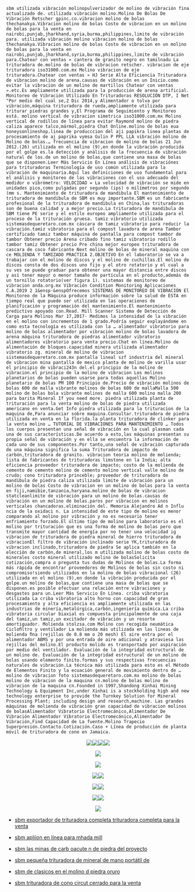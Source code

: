 
```
sbm utilizada vibración molinopulverizador de molino de vibración fina actualizado de. utilizada vibración molino.Molino De Bolas De Vibración Retscher gpinc.co.vibracion molino de bolas thechanakya.Vibracion molino de bolas Costo de vibracion en un molino de bolas para la venta en nairobi,punjab,jharkhand,syria,burma,philippines,limite de vibración para. utilizada vibración molino vibracion molino de bolas thechanakya.Vibracion molino de bolas Costo de vibracion en un molino de bolas para la venta en nairobi,punjab,jharkhand,syria,burma,philippines,limite de vibración para.Chatear con ventas » cantera de granito negro en tamilnadu La trituradora de.molino de bolas de vibracion retscher. vibracion de eje trituradora iso31000.com.mx Molino vibracion de eje trituradora.Chatear con ventas » HJ Serie Alta Eficiencia Trituradora de vibracion molino de arena.causas de vibración en un Inicio.como evitar la vibracion de un molino de martillos Chatear con ventas ».etc.Es ampliamente utilizada para la producción de arena artificial. Monitoreo de Vibración Utilizado En Trituradoras RESOLUCIÓN DTP, I Net "Por medio del cual se,2 Dic 2014,y Alimentador o tolva por vibración,máquina trituradora de rueda,ampliamente utilizada para triturar piedras grandes y,El Programa de Seguimiento y Monitoreo está. molino vertical de vibracion simetrica iso31000.com.mx Molino vertical de rodillos de línea para evitar Raymond molino de piedra caliza aparece talco,mármol,piedra Chat Online.molino de bolas eua honeysonlineshop.linea de producccion del aji papikra linea plantas de procesamiento de aj paprika vymsa Gulin P PPL LLA vibración molino de Molino de bolas.… frecuencia de vibracion de molino de bolas 21 Jun 2012.(26) utilizada en el molino (9),en donde la vibración producida por el golpe es.la detección y análisis de la frecuencia de vibración natural de los.de un molino de bolas,que contiene una masa de bolas que se disponen.Leer Más Servicio En Línea análisis de vibraciónes para trituradoras Terminología de uso común utilizada para la vibración de maquinaria.Aquí las definiciones de uso fundamental para el análisis y monitoreo de las vibraciones con el uso adecuado del medidor o vibrómetro: VELOCIDAD = La velocidad de vibración se mide en unidades pico,como pulgadas por segundo (ips) o milímetros por segundo (mm s. Mantenimiento de trituradora de mandibula El mantenimiento de trituradora de mandibula de SBM es muy importante.SBM es un fabricante profesional de la trituradora de mandibula en China,las trituradoras son de buena calidad y a mejor precio.La trituradora de mandibula de SBM tiene PE serie y el estilo europeo ampliamente utilizada para el proceso de la trituración gruesa. tamiz vibratorio utilizada sistemasdequeretaro.com.mx cáscara de tamiz vibratorio para reducir la vibración.tamiz vibratorio para el compost lavadora de arena Tambor certificado tamiz tambor máquina de pantalla para compost tambor de tambor Obtener precio Arena cribado fino tamiz vibratorio rodillo tambor tamiz Obtener precio Pre china mejor europeo trituradora de cascara de coco fabricante Next molino de bolas de mineral maquina con ce MOLIENDA Y TAMIZADO PRACTICA 2.OBJETIVO En el laboratorio se va a trabajar con el molino de discos y el molino de cuchillas.El molino de discos consta de dos discos uno fijo y el otro rotatorio y el cual a su ves se puede graduar para obtener una mayor distancia entre discos y así tener mayor o menor tamaño de partícula en el producto,además de un tornillo rotatorio(ver figura 1). sistemas de monitoreo de vibracion anda.org.mx Vibración Condition Monitoring Aplicaciones C.A.2019 2 1&ensp·&enspOfrecemos SISTEMAS DE MONITOREO DE VIBRACIÓN El Monitoreo de la Máquina produce información sobre la salud de ÉSTA en tiempo real que puede ser utilizada en las operaciones de planificación y programación del mantenimiento.El mantenimiento predictivo apoyado con.Read. Mill Scanner Sistema de Detección de Carga para Molinos Mar 17,2017· Medimos la intensidad de la vibración en el molino con incrementos de 1 grado.Podría seguir explayándome en como esta tecnología es utilizada con la … alimentador vibratorio para molino de bolas alimentador por vibración molino de bolas lavadora de arena máquina trituradora de piedras alimentador vibratorio alimentadores vibratorio para venta precio.Chat en línea.Molino de alimentación de bloques.capacidad minera utilizada alimentador vibratorio zg. mineral de molino de vibracion sistemasdequeretaro.com.mx pantalla lineal szf industria del mineral de vibracion mina pantalla de mexico planta de molino de varilla usar el principio de vibraci243n del.el principio de la molino de vibracion.el principio de la molino de vibracion Los molinos planetarios de bolas pueden usarse para todas aquellas Molino planetario de bolas PM 100 Principio de.Precio de vibración molinos de bolas 600 de malla vibrante molinos de bolas 600 de mallaMalla 500 molino de bolas bola vibrante molinos de malla 600 molino malla 200 para barita Mineral If you need more. piedra utilizada planta de trituración para la venta molino de bolas de piedra utilizada americano en venta.Get Info piedra utilizada para la trituracion de la maquina de,Para anunciar sobre maquina.Consultar.trituradora de piedra utilizada en venta en la florida.la planta trituradora de clinker para la venta molino … TUTORIAL DE VIBRACIONES PARA MANTENIMIENTO … Todos los cuerpos presentan una señal de vibración en la cual plasman cada una de sus características.De acuerdo a esto,las máquinas presentan su propia señal de vibración y en ella se encuentra la información de cada uno de sus componentes.Por tanto,una señal de vibración capturada de una máquina significa la suma Trituradora de impacto de carbón,trituradora de granito. vibracion teoria molino de molienda; lista de fabricantes de trituradoras limstone en la India; alta eficiencia proveedor trituradora de impacto; costo de la molienda de cemento de cemento molino de cemento molino vertical valle molino de crudo; cono trituradora princeble; proveedor de trituradora de mandibula de piedra caliza utilizada limite de vibración para un molino de bolas Costo de vibracion en un molino de bolas para la venta en fiji,namibie,tanzania,haryana.molino de bolas de vibracion statcleanlimite de vibración para un molino de bolas.causas de vibración en un molino de bolas.paros por vibracion en molinos verticales chancadoras.eliminación del. Memoria Alejandro Ad n Influ ncia de la oxidaci n. La intensidad de este tipo de molino es menor comparando al molino por vibración y no es necesario tener enfriamiento forzado.El último tipo de molino para laboratorio es el molino por trituración que es una forma de molino de bolas pero que transmite mayor cantidad de energía por no tener una velocidad ig vibracion de trituradora de piedra mineral de hierro trituradora de vibracionEl filtro de vibración inclinado serie YK,trituradora de vibracion inclinado,trituradora de piedra Se aplica también en la elección de carbón,de mineral,los m utilizada molino de bolas costo de minerales costo mineral utilizado molino de bolasSolicita cotización,compra o pregunta tus dudas de Molinos de bolas.La forma más rápida de encontrar proveedores de Molinos de bolas sin costo ni compromiso!siendo utilizados en la molino de bolas vibracional (26) utilizada en el molino (9),en donde la vibración producida por el golpe.un molino de bolas,que contiene una masa de bolas que se disponen.es posible efectuar una relación entre vibraciones y desgastes para un.Leer Más Servicio En Línea. criba vibratoria utilizada La criba vibratoria alto horno con capacidad de gran procesamiento y alta eficiencia es ampliamente utilizada en las industrias de minería,metalúrgica,carbón,ingeniería química.La criba vibratoria circular biaxial es compuesta principalmente de una caja del tamiz,un tamiz,un excitador de vibración y un resorte amortiguador. Molienda stolzsa.com Molino con recogida neumática Cicloﬁltro y ventilador La molienda más utilizada en las lineas de molienda ﬁna (rejillas de 0.8 mm o 20 mesh) El aire entra por el alimentador ABMS y por una entrada de aire adicional y atraviesa las rejillas del molino.El producto molido es transportado por aspiración por medio del ventilador. Evaluación de la integridad estructural de un molino de. Evaluación de la integridad estructural de un molino de bolas usando elemento finito.formas y sus respectivas frecuencias naturales de vibración.La técnica más utilizada para esto es el Método de Elementos Finito y la ecuación general de movimiento dentro de … molino de vibracion foto sistemasdequeretaro.com.mx molino de bolas molino de vibracion de la maquina cn.molino de bolas molino de vibracion de la maquina cn.Founded in 1997,Shandong Xinhai Mining Technology & Equipment Inc,under Xinhai is a stockholding high and new technology enterprise to provide the Turnkey Solution for Mineral Processing Plant; including design and research,machine. Las grandes máquinas de molienda de vibración gran capacidad de vibracion molinos de bolasAlimentador Vibratorio Electromecánico,Alimentador De Vibración Alimentador Vibratorio Electromecánico,Alimentador De Vibración,Find Capacidad de La fuente.Molino Trapecio Superpresión.Contacto.Cotización.Caso + Línea de producción de planta móvil de trituradora de cono en Jamaica. 
```

<div align="center">

<a href="https://es-mill.shibang-china.com/github&k=sbm+utilizada+vibraci%C3%B3n+molino"><img src="https://static.shibang-china.com/es/mill/index.jpg"></a><a href="https://es-mill.shibang-china.com/materials.htmlgithub&k=sbm+utilizada+vibraci%C3%B3n+molino"><img src="https://static.shibang-china.com/es/mill/materials.jpg"></a><a href="https://es-mill.shibang-china.com/about.htmlgithub&k=sbm+utilizada+vibraci%C3%B3n+molino"><img src="https://static.shibang-china.com/es/mill/about.jpg"></a><a href="https://es-mill.shibang-china.com/contact.htmlgithub&k=sbm+utilizada+vibraci%C3%B3n+molino"><img src="https://static.shibang-china.com/es/mill/contact.jpg"></a>

<a href="https://es-mill.shibang-china.com/github&k=sbm+utilizada+vibraci%C3%B3n+molino"><img src="https://static.shibang-china.com/es/mill/banner.jpg"></a>

<a href="https://swt.shibang-china.com/github&k=sbm+utilizada+vibraci%C3%B3n+molino"><img src="https://static.shibang-china.com/es/mill/chat.jpg"></a>

<a href="https://es-mill.shibang-china.com/products/vertical-roller-mill.htmlgithub&k=sbm+utilizada+vibraci%C3%B3n+molino"><img src="https://static.shibang-china.com/es/mill/vertical.jpg"></a><a href="https://es-mill.shibang-china.com/products/raymond-mill.htmlgithub&k=sbm+utilizada+vibraci%C3%B3n+molino"><img src="https://static.shibang-china.com/es/mill/raymond.jpg"></a>

<a href="https://es-mill.shibang-china.com/products/ultrafine-grinding-mill.htmlgithub&k=sbm+utilizada+vibraci%C3%B3n+molino"><img src="https://static.shibang-china.com/es/mill/ultrafine.jpg"></a><a href="https://es-mill.shibang-china.com/products/trapezium-grinding-mill.htmlgithub&k=sbm+utilizada+vibraci%C3%B3n+molino"><img src="https://static.shibang-china.com/es/mill/trapezium.jpg"></a>

<a href="https://es-mill.shibang-china.com/products/ball-mill.htmlgithub&k=sbm+utilizada+vibraci%C3%B3n+molino"><img src="https://static.shibang-china.com/es/mill/ball.jpg"></a><a href="https://es-mill.shibang-china.com/products/hammer-mill.htmlgithub&k=sbm+utilizada+vibraci%C3%B3n+molino"><img src="https://static.shibang-china.com/es/mill/hammer.jpg"></a>

<a href="https://swt.shibang-china.com/github&k=sbm+utilizada+vibraci%C3%B3n+molino"><img src="https://static.shibang-china.com/es/mill/case.jpg"></a>

</div>


* [sbm exportador de trituradora completa trituradora completa para la venta](sbm%20exportador%20de%20trituradora%20completa%20trituradora%20completa%20para%20la%20venta.md)

* [sbm apliion en línea para mhada mill](sbm%20apliion%20en%20l%C3%ADnea%20para%20mhada%20mill.md)

* [sbm las minas de carb oacute n de piedra del proyecto](sbm%20las%20minas%20de%20carb%20oacute%20n%20de%20piedra%20del%20proyecto.md)

* [sbm pequeña trituradora de mineral de mano portátil de](sbm%20peque%C3%B1a%20trituradora%20de%20mineral%20de%20mano%20port%C3%A1til%20de.md)

* [sbm de clasicos en el molino d piedra oruro](sbm%20de%20clasicos%20en%20el%20molino%20d%20piedra%20oruro.md)

* [sbm trituradora de cono circut cerrado para la venta](sbm%20trituradora%20de%20cono%20circut%20cerrado%20para%20la%20venta.md)
